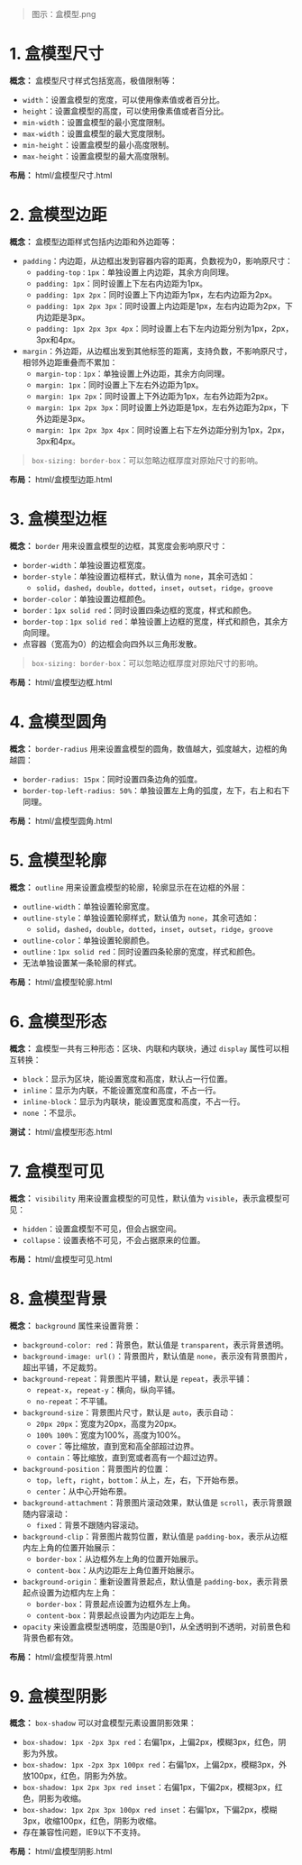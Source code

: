> 图示：盒模型.png

# 1. 盒模型尺寸

**概念：** 盒模型尺寸样式包括宽高，极值限制等：
- `width`：设置盒模型的宽度，可以使用像素值或者百分比。
- `height`：设置盒模型的高度，可以使用像素值或者百分比。
- `min-width`：设置盒模型的最小宽度限制。
- `max-width`：设置盒模型的最大宽度限制。
- `min-height`：设置盒模型的最小高度限制。
- `max-height`：设置盒模型的最大高度限制。
    
**布局：** html/盒模型尺寸.html

# 2. 盒模型边距

**概念：** 盒模型边距样式包括内边距和外边距等：
- `padding`：内边距，从边框出发到容器内容的距离，负数视为0，影响原尺寸：
    - `padding-top：1px`：单独设置上内边距，其余方向同理。
    - `padding: 1px`：同时设置上下左右内边距为1px。
    - `padding: 1px 2px`：同时设置上下内边距为1px，左右内边距为2px。
    - `padding: 1px 2px 3px`：同时设置上内边距是1px，左右内边距为2px，下内边距是3px。
    - `padding: 1px 2px 3px 4px`：同时设置上右下左内边距分别为1px，2px，3px和4px。
- `margin`：外边距，从边框出发到其他标签的距离，支持负数，不影响原尺寸，相邻外边距重叠而不累加：
    - `margin-top：1px`：单独设置上外边距，其余方向同理。
    - `margin: 1px`：同时设置上下左右外边距为1px。
    - `margin: 1px 2px`：同时设置上下外边距为1px，左右外边距为2px。
    - `margin: 1px 2px 3px`：同时设置上外边距是1px，左右外边距为2px，下外边距是3px。
    - `margin: 1px 2px 3px 4px`：同时设置上右下左外边距分别为1px，2px，3px和4px。

> `box-sizing: border-box`：可以忽略边框厚度对原始尺寸的影响。

**布局：** html/盒模型边距.html

# 3. 盒模型边框

**概念：** `border` 用来设置盒模型的边框，其宽度会影响原尺寸：
- `border-width`：单独设置边框宽度。
- `border-style`：单独设置边框样式，默认值为 `none`，其余可选如：
    - `solid`，`dashed`，`double`，`dotted`，`inset`，`outset`，`ridge`，`groove`
- `border-color`：单独设置边框颜色。
- `border：1px solid red`：同时设置四条边框的宽度，样式和颜色。
- `border-top：1px solid red`：单独设置上边框的宽度，样式和颜色，其余方向同理。
- 点容器（宽高为0）的边框会向四外以三角形发散。

> `box-sizing: border-box`：可以忽略边框厚度对原始尺寸的影响。

**布局：** html/盒模型边框.html

# 4. 盒模型圆角

**概念：** `border-radius` 用来设置盒模型的圆角，数值越大，弧度越大，边框的角越圆：
- `border-radius: 15px`：同时设置四条边角的弧度。
- `border-top-left-radius: 50%`：单独设置左上角的弧度，左下，右上和右下同理。

**布局：** html/盒模型圆角.html

# 5. 盒模型轮廓

**概念：** `outline` 用来设置盒模型的轮廓，轮廓显示在在边框的外层：
- `outline-width`：单独设置轮廓宽度。
- `outline-style`：单独设置轮廓样式，默认值为 `none`，其余可选如：
    - `solid`，`dashed`，`double`，`dotted`，`inset`，`outset`，`ridge`，`groove`
- `outline-color`：单独设置轮廓颜色。
- `outline：1px solid red`：同时设置四条轮廓的宽度，样式和颜色。
- 无法单独设置某一条轮廓的样式。

**布局：** html/盒模型轮廓.html

# 6. 盒模型形态

**概念：** 盒模型一共有三种形态：区块、内联和内联块，通过 `display` 属性可以相互转换：
- `block`：显示为区块，能设置宽度和高度，默认占一行位置。
- `inline`：显示为内联，不能设置宽度和高度，不占一行。
- `inline-block`：显示为内联块，能设置宽度和高度，不占一行。
- `none` ：不显示。

**测试：** html/盒模型形态.html

# 7. 盒模型可见

**概念：** `visibility` 用来设置盒模型的可见性，默认值为 `visible`，表示盒模型可见：
- `hidden`：设置盒模型不可见，但会占据空间。
- `collapse`：设置表格不可见，不会占据原来的位置。

**布局：** html/盒模型可见.html

# 8. 盒模型背景

**概念：** `background` 属性来设置背景：
- `background-color: red`：背景色，默认值是 `transparent`，表示背景透明。
- `background-image: url()`：背景图片，默认值是 `none`，表示没有背景图片，超出平铺，不足裁剪。
- `background-repeat`：背景图片平铺，默认是 `repeat`，表示平铺：
    - `repeat-x`，`repeat-y`：横向，纵向平铺。
    - `no-repeat`：不平铺。
- `background-size`：背景图片尺寸，默认是 `auto`，表示自动：
    - `20px 20px`：宽度为20px，高度为20px。
    - `100% 100%`：宽度为100%，高度为100%。
    - `cover`：等比缩放，直到宽和高全部超过边界。
    - `contain`：等比缩放，直到宽或者高有一个超过边界。
- `background-position`：背景图片的位置：
    - `top`，`left`，`right`，`bottom`：从上，左，右，下开始布景。
    - `center`：从中心开始布景。
- `background-attachment`：背景图片滚动效果，默认值是 `scroll`，表示背景跟随内容滚动：
    - `fixed`：背景不跟随内容滚动。
- `background-clip`：背景图片裁剪位置，默认值是 `padding-box`，表示从边框内左上角的位置开始展示：
    - `border-box`：从边框外左上角的位置开始展示。
    - `content-box`：从内边距左上角位置开始展示。
- `background-origin`：重新设置背景起点，默认值是 `padding-box`，表示背景起点设置为边框内左上角：
    - `border-box`：背景起点设置为边框外左上角。
    - `content-box`：背景起点设置为内边距左上角。
- `opacity` 来设置盒模型透明度，范围是0到1，从全透明到不透明，对前景色和背景色都有效。

**布局：** html/盒模型背景.html

# 9. 盒模型阴影

**概念：** `box-shadow` 可以对盒模型元素设置阴影效果：
- `box-shadow: 1px -2px 3px red`：右偏1px，上偏2px，模糊3px，红色，阴影为外放。
- `box-shadow: 1px -2px 3px 100px red`：右偏1px，上偏2px，模糊3px，外放100px，红色，阴影为外放。
- `box-shadow: 1px 2px 3px red inset`：右偏1px，下偏2px，模糊3px，红色，阴影为收缩。
- `box-shadow: 1px 2px 3px 100px red inset`：右偏1px，下偏2px，模糊3px，收缩100px，红色，阴影为收缩。
- 存在兼容性问题，IE9以下不支持。

**布局：** html/盒模型阴影.html